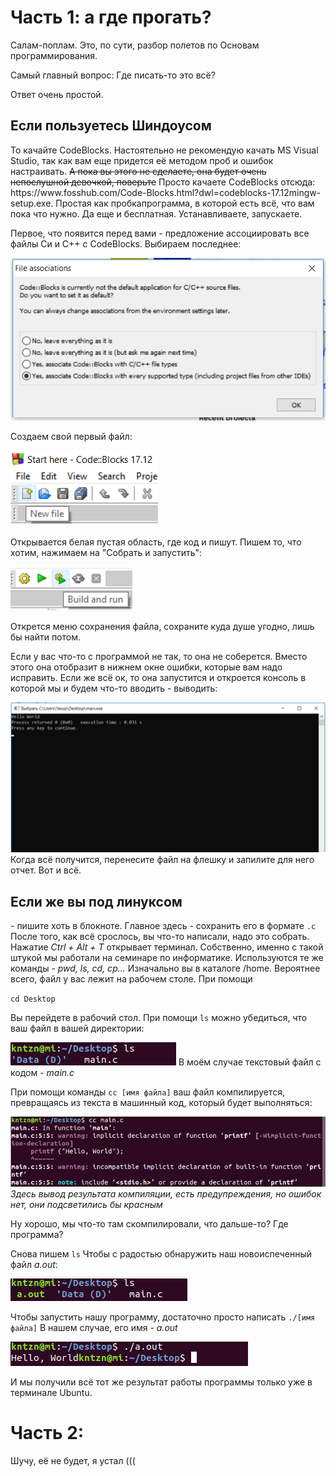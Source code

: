 <h1> Часть 1: а где прогать? </h1>

Салам-поплам. Это, по сути, разбор полетов по Основам программирования.

Самый главный вопрос: 
Где писать-то это всё?

Ответ очень простой.

<h2>Если пользуетесь Шиндоусом</h2> 
То качайте CodeBlocks. Настоятельно не рекомендую качать MS Visual Studio, так как вам еще придется её методом проб и ошибок настраивать. <s>А пока вы этого не сделаете, она будет очень непослушной девочкой, поверьте</s>
Просто качаете CodeBlocks отсюда: https://www.fosshub.com/Code-Blocks.html?dwl=codeblocks-17.12mingw-setup.exe. Простая как пробкапрограмма, в которой есть всё, что вам пока что нужно. Да еще и бесплатная. Устанавливаете, запускаете.

Первое, что появится перед вами - предложение ассоциировать все файлы Си и С++ с CodeBlocks. Выбираем последнее:

<img src = "img/File assoc.png" alt = "Здесь могла быть ваша реклама. На самом деле, здесь должна быть картинка, но что-то сломалось">

Создаем свой первый файл:

<img src = "img/New file.png" alt = "Здесь могла быть ваша реклама. На самом деле, здесь должна быть картинка, но что-то сломалось">

Открывается белая пустая область, где код и пишут. Пишем то, что хотим, нажимаем на "Собрать и запустить":

<img src = "img/Build and run.png" alt = "Здесь могла быть ваша реклама. На самом деле, здесь должна быть картинка, но что-то сломалось">

Открется меню сохранения файла, сохраните куда душе угодно, лишь бы найти потом.

Если у вас что-то с программой не так, то она не соберется. Вместо этого она отобразит в нижнем окне ошибки, которые вам надо исправить. Если же всё ок, то она запустится и откроется консоль в которой мы и будем что-то вводить - выводить:

<img src = "img/Console.png" alt = "Здесь могла быть ваша реклама. На самом деле, здесь должна быть картинка, но что-то сломалось">
Когда всё получится, перенесите файл на флешку и запилите для него отчет. Вот и всё.

</br>

<h2>Если же вы под линуксом</h2> 
- пишите хоть в блокноте. Главное здесь - сохранить его в формате <code>.c</code> После того, как всё срослось, вы что-то написали, надо это собрать. Нажатие <i>Ctrl + Alt + T</i> открывает терминал. Собственно, именно с такой штукой мы работали на семинаре по информатике. Используются те же команды - <i>pwd, ls, cd, cp...</i> Изначально вы в каталоге /home. Вероятнее всего, файл у вас лежит на рабочем столе. При помощи 

<code>cd Desktop</code>
 
Вы перейдете в рабочий стол. При помощи <code>ls</code> можно убедиться, что ваш файл в вашей директории:

<img src = "img/ls0.png" alt = "Здесь могла быть ваша реклама. На самом деле, здесь должна быть картинка, но что-то сломалось">
В моём случае текстовый файл с кодом - <i>main.c</i>

При помощи команды <code>cc [имя файла]</code> ваш файл компилируется, превращаясь из текста в машинный код, который будет выполняться:

<img src = "img/cc.png" alt = "Здесь могла быть ваша реклама. На самом деле, здесь должна быть картинка, но что-то сломалось">
<i>Здесь вывод результата компиляции, есть предупреждения, но ошибок нет, они подсветились бы красным</i>

Ну хорошо, мы что-то там скомпилировали, что дальше-то? Где программа?

Снова пишем <code>ls</code> Чтобы с радостью обнаружить наш новоиспеченный файл <i>a.out</i>:

<img src = "img/ls1.png" alt = "Здесь могла быть ваша реклама. На самом деле, здесь должна быть картинка, но что-то сломалось">

Чтобы запустить нашу программу, достаточно просто написать <code>./[имя файла]</code> В нашем случае, его имя - <i>a.out</i>

<img src = "img/hw.png" alt = "Здесь могла быть ваша реклама. На самом деле, здесь должна быть картинка, но что-то сломалось">

И мы получили всё тот же результат работы программы только уже в терминале Ubuntu.

<h1>Часть 2:</h1>

Шучу, её не будет, я устал (((


